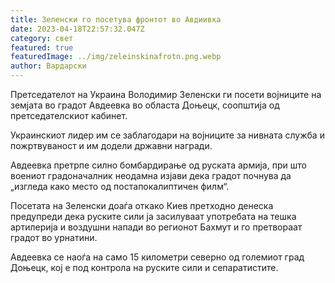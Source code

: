 ```yaml
---
title: Зеленски го посетува фронтот во Авдиивка
date: 2023-04-18T22:57:32.047Z
category: свет
featured: true
featuredImage: ../img/zeleinskinafrotn.png.webp
author: Вардарски
---
```


Претседателот на Украина Володимир Зеленски ги посети војниците на земјата во градот Авдеевка во областа Доњецк, соопштија од претседателскиот кабинет.

Украинскиот лидер им се заблагодари на војниците за нивната служба и пожртвуваност и им додели државни награди.

Авдеевка претрпе силно бомбардирање од руската армија, при што воениот градоначалник неодамна изјави дека градот почнува да „изгледа како место од постапокалиптичен филм“.

Посетата на Зеленски доаѓа откако Киев претходно денеска предупреди дека руските сили ја засилуваат употребата на тешка артилерија и воздушни напади во регионот Бахмут и го претвораат градот во урнатини.

Авдеевка се наоѓа на само 15 километри северно од големиот град Доњецк, кој е под контрола на руските сили и сепаратистите.
